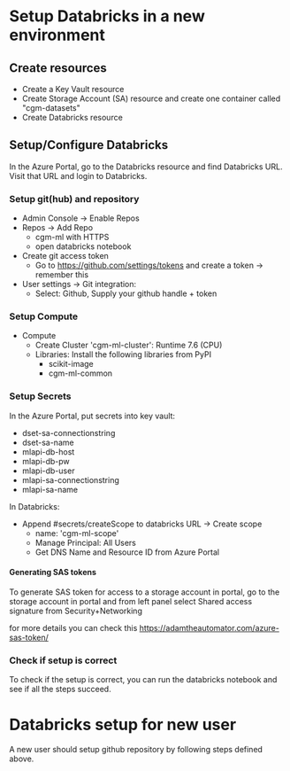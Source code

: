 # Setup Databricks in a new environment

## Create resources

* Create a Key Vault resource
* Create Storage Account (SA) resource and create one container called "cgm-datasets"
* Create Databricks resource

## Setup/Configure Databricks

In the Azure Portal, go to the Databricks resource and find Databricks URL.
Visit that URL and login to Databricks.

### Setup git(hub) and repository

* Admin Console -> Enable Repos
* Repos -> Add Repo
	* cgm-ml with HTTPS
	* open databricks notebook
* Create git access token
	* Go to https://github.com/settings/tokens and create a token -> remember this
* User settings -> Git integration:
	* Select: Github, Supply your github handle + token

### Setup Compute

* Compute
    * Create Cluster 'cgm-ml-cluster': Runtime 7.6 (CPU)
	* Libraries: Install the following libraries from PyPI
		* scikit-image
		* cgm-ml-common

### Setup Secrets

In the Azure Portal, put secrets into key vault:

* dset-sa-connectionstring
* dset-sa-name
* mlapi-db-host
* mlapi-db-pw
* mlapi-db-user
* mlapi-sa-connectionstring
* mlapi-sa-name

In Databricks:

* Append #secrets/createScope to databricks URL -> Create scope
	* name: 'cgm-ml-scope'
	* Manage Principal: All Users
  	* Get DNS Name and Resource ID from Azure Portal
    
#### Generating SAS tokens

To generate SAS token for access to a storage account in portal, go to the storage account in portal and from left panel select Shared access signature from Security+Networking

for more details you can check this https://adamtheautomator.com/azure-sas-token/

### Check if setup is correct

To check if the setup is correct, you can run the databricks notebook and see if all the steps succeed.


# Databricks setup for new user

A new user should setup github repository by following steps defined above.
